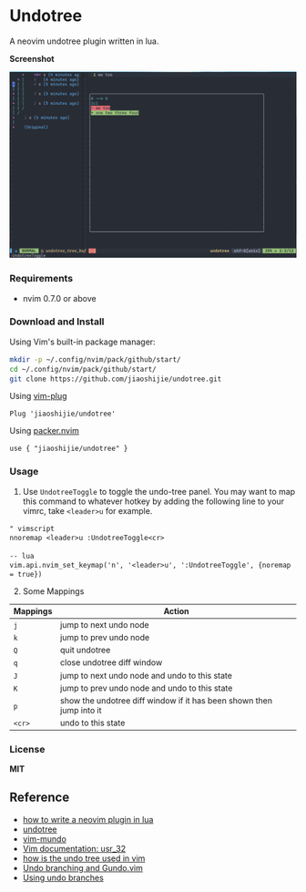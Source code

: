 # Undotree

A neovim undotree plugin written in lua.

**Screenshot**

![undotree](./screenshot/undotree.png)

### Requirements

- nvim 0.7.0 or above

### Download and Install

Using Vim's built-in package manager:

```sh
mkdir -p ~/.config/nvim/pack/github/start/
cd ~/.config/nvim/pack/github/start/
git clone https://github.com/jiaoshijie/undotree.git
```

Using [vim-plug](https://github.com/junegunn/vim-plug)

```
Plug 'jiaoshijie/undotree'
```

Using [packer.nvim](https://github.com/wbthomason/packer.nvim)

```
use { "jiaoshijie/undotree" }
```

### Usage

1. Use `UndotreeToggle` to toggle the undo-tree panel. You may want to map this command to whatever hotkey by adding the following line to your vimrc, take `<leader>u` for example.

```
" vimscript
nnoremap <leader>u :UndotreeToggle<cr>

-- lua
vim.api.nvim_set_keymap('n', '<leader>u', ':UndotreeToggle', {noremap = true})
```

2. Some Mappings

| Mappings | Action                                                               |
| ----     | ----                                                                 |
| `j`      | jump to next undo node                                               |
| `k`      | jump to prev undo node                                               |
| `Q`      | quit undotree                                                        |
| `q`      | close undotree diff window                                           |
| `J`      | jump to next undo node and undo to this state                        |
| `K`      | jump to prev undo node and undo to this state                        |
| `p`      | show the undotree diff window if it has been shown then jump into it |
| `<cr>`   | undo to this state                                                   |


### License

**MIT**

## Reference

- [how to write a neovim plugin in lua](https://dev.to/2nit/how-to-write-neovim-plugins-in-lua-5cca)
- [undotree](https://github.com/mbbill/undotree)
- [vim-mundo](https://github.com/simnalamburt/vim-mundo)
- [Vim documentation: usr_32](http://vimdoc.sourceforge.net/htmldoc/usr_32.html)
- [how is the undo tree used in vim](https://stackoverflow.com/questions/1088864/how-is-the-undo-tree-used-in-vim)
- [Undo branching and Gundo.vim](http://vimcasts.org/episodes/undo-branching-and-gundo-vim/)
- [Using undo branches](https://vim.fandom.com/wiki/Using_undo_branches)
